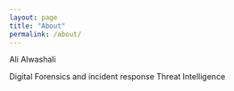 ```yaml
---
layout: page
title: "About"
permalink: /about/
---
```

Ali Alwashali 

Digital Forensics and incident response 
Threat Intelligence

